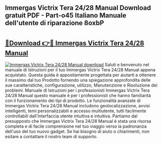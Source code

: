 ## Immergas Victrix Tera 24/28 Manual Download gratuit PDF - Part-o45 Italiano Manuale dell'utente di riparazione 8oxbP

# <h2><a href="http://dfbpry.blite.top/?on=Immergas+Victrix+Tera+24%2f28+Manual">🔗Download 👉🔴 Immergas Victrix Tera 24/28 Manual</a></h2>

[![Immergas Victrix Tera 24/28 Manual download](https://i.imgur.com/lujVjoI.png)](http://dfbpry.blite.top/?on=Immergas+Victrix+Tera+24%2f28+Manual)
Saluti e benvenuto nel manuale di Istruzioni per il tuo Immergas Victrix Tera 24/28 Manual appena acquistato. Questa guida è appositamente progettata per aiutarti a ottenere il massimo dal tuo Prodotto fornendo una spiegazione approfondita delle sue caratteristiche, configurazione, utilizzo, Manutenzione e Risoluzione dei problemi. Manuale di Istruzioni per i professionisti Immergas Victrix Tera 24/28 Manual questo manuale è per i professionisti che hanno familiarità con il funzionamento dei tipi di prodotto. Le funzionalità avanzate di Immergas Victrix Tera 24/28 Manual includono geolocalizzazione, avvisi intelligenti, temi personalizzabili e accesso multiutente, tutti facilmente controllabili dall'interfaccia utente intuitiva e intuitiva. Partiamo dal presupposto che Immergas Victrix Tera 24/28 Manual è stata una risorsa completa e di facile comprensione nel tuo viaggio verso la padronanza dell'uso del tuo nuovo gadget. Se hai bisogno di aiuto o chiarimenti, non esitare a contattare il nostro team di supporto.

